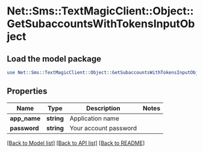 # Net::Sms::TextMagicClient::Object::GetSubaccountsWithTokensInputObject

## Load the model package
```perl
use Net::Sms::TextMagicClient::Object::GetSubaccountsWithTokensInputObject;
```

## Properties
Name | Type | Description | Notes
------------ | ------------- | ------------- | -------------
**app_name** | **string** | Application name | 
**password** | **string** | Your account password | 

[[Back to Model list]](../README.md#documentation-for-models) [[Back to API list]](../README.md#documentation-for-api-endpoints) [[Back to README]](../README.md)


